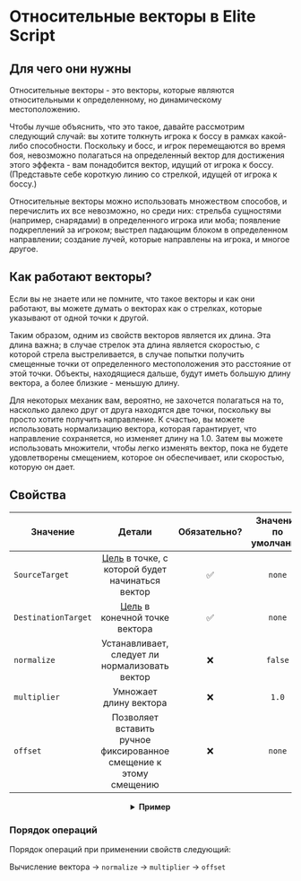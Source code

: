 # Относительные векторы в Elite Script

## Для чего они нужны

Относительные векторы - это векторы, которые являются относительными к определенному, но динамическому местоположению.

Чтобы лучше объяснить, что это такое, давайте рассмотрим следующий случай: вы хотите толкнуть игрока к боссу в рамках
какой-либо способности. Поскольку и босс, и игрок перемещаются во время боя, невозможно полагаться на определенный
вектор для достижения этого эффекта - вам понадобится вектор, идущий от игрока к боссу. (Представьте себе короткую линию
со стрелкой, идущей от игрока к боссу.)

Относительные векторы можно использовать множеством способов, и перечислить их все невозможно, но среди них: стрельба
сущностями (например, снарядами) в определенного игрока или моба; появление подкреплений за игроком; выстрел падающим
блоком в определенном направлении; создание лучей, которые направлены на игрока, и многое другое.

## Как работают векторы?

Если вы не знаете или не помните, что такое векторы и как они работают, вы можете думать о векторах как о стрелках,
которые указывают от одной точки к другой.

Таким образом, одним из свойств векторов является их длина. Эта длина важна; в случае стрелок эта длина является
скоростью, с которой стрела выстреливается, в случае попытки получить смещенные точки от определенного местоположения
это расстояние от этой точки. Объекты, находящиеся дальше, будут иметь большую длину вектора, а более близкие - меньшую
длину.

Для некоторых механик вам, вероятно, не захочется полагаться на то, насколько далеко друг от друга находятся две точки,
поскольку вы просто хотите получить направление. К счастью, вы можете использовать нормализацию вектора, которая
гарантирует, что направление сохраняется, но изменяет длину на 1.0. Затем вы можете использовать множители, чтобы легко
изменять вектор, пока не будете удовлетворены смещением, которое он обеспечивает, или скоростью, которую он дает.

## Свойства

| Значение            |                                             Детали                                             | Обязательно? | Значение по умолчанию |
|---------------------|:----------------------------------------------------------------------------------------------:|:------------:|:---------------------:|
| `SourceTarget`      | [Цель]($language$/elitemobs/elitescript_targets.md) в точке, с которой будет начинаться вектор |      ✅       |        `none`         |
| `DestinationTarget` |          [Цель]($language$/elitemobs/elitescript_targets.md) в конечной точке вектора          |      ✅       |        `none`         |
| `normalize`         |                         Устанавливает, следует ли нормализовать вектор                         |      ❌       |        `false`        |
| `multiplier`        |                                     Умножает длину вектора                                     |      ❌       |         `1.0`         |
| `offset`            |               Позволяет вставить ручное фиксированное смещение к этому смещению                |      ❌       |        `none`         |

<div align="center">

<details> 

<summary><b>Пример</b></summary>

<div align="left">

```yaml
eliteScript:
  ShootChicken:
    Events:
    - EliteMobDamagedByPlayerEvent
    Actions:
    - action: SUMMON_ENTITY
      sValue: CHICKEN
      Target:
        targetType: SELF
      RelativeVector:
        SourceTarget:
          targetType: SELF
        DestinationTarget:
          targetType: DIRECT_TARGET
        normalize: true
        multiplier: 2.0
```

Выстреливает курицей

***

```yaml
eliteScript:
  ShootArrow:
    Events:
    - EliteMobDamagedByPlayerEvent
    Actions:
    - action: SUMMON_ENTITY
      sValue: ARROW
      Target:
        targetType: SELF
      RelativeVector:
        SourceTarget:
          targetType: SELF
        DestinationTarget:
          targetType: DIRECT_TARGET
        normalize: true
        multiplier: 2.0
```

Выстреливает стрелой

***

```yaml
eliteScript:
  SpawnReinforcement:
    Events:
    - EliteMobDamagedByPlayerEvent
    Actions:
    - action: SUMMON_ENTITY
      sValue: ZOMBIE
      Target:
        targetType: SELF
      RelativeOffset:
        SourceTarget:
          targetType: SELF
        DestinationTarget:
          targetType: DIRECT_TARGET
        normalize: true
        multiplier: 2.0
```

Появляется зомби в 2 блоках позади игрока, относительно босса.

***

```yaml
eliteScript:
  Example:
    Events:
    - EliteMobDamagedByPlayerEvent
    Zone:
      Shape: SPHERE
      target:
        targetType: SELF_SPAWN
        offset: 0,0,0
        track: false
      filter: PLAYER
      radius: 6
    Actions:
    - action: SPAWN_PARTICLE
      repeatEvery: 38
      times: 5
      Target:
        targetType: ZONE_FULL
        track: false
        coverage: 0.9
      particles:
      - particle: FLAME
        RelativeVector:
          SourceTarget:
            targetType: ACTION_TARGET
            track: true
          DestinationTarget:
            targetType: SELF_SPAWN
            offset: 0,-0.5,0
        speed: 0.05
```

Создает анимированную огненную сферу, которая сжимается до места появления.

</div>

</details>

</div>

### Порядок операций

Порядок операций при применении свойств следующий:

Вычисление вектора -> `normalize` -> `multiplier` -> `offset`
